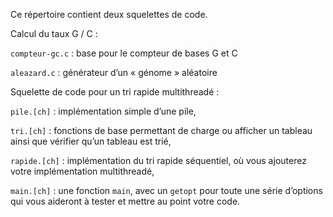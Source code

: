 Ce répertoire contient deux squelettes de code.

Calcul du taux G / C :

`compteur-gc.c`
:   base pour le compteur de bases G et C

`aleazard.c`
:   générateur d’un « génome » aléatoire










Squelette de code pour un tri rapide multithreadé :

`pile.[ch]`
:   implémentation simple d’une pile,

`tri.[ch]`
:   fonctions de base permettant de charge ou afficher un tableau
    ainsi que vérifier qu’un tableau est trié,

`rapide.[ch]`
:   implémentation du tri rapide séquentiel, où vous ajouterez votre
    implémentation multithreadé,

`main.[ch]`
:   une fonction `main`, avec un `getopt` pour toute une série
    d’options qui vous aideront à tester et mettre au point votre
    code.
